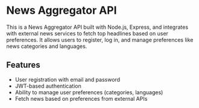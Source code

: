 # News Aggregator API

This is a News Aggregator API built with Node.js, Express, and integrates with external news services to fetch top headlines based on user preferences. It allows users to register, log in, and manage preferences like news categories and languages.

## Features

- User registration with email and password
- JWT-based authentication
- Ability to manage user preferences (categories, languages)
- Fetch news based on preferences from external APIs